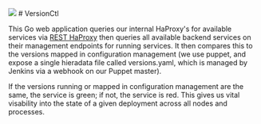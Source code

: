<img style="float: center;" src="https://dl.dropboxusercontent.com/u/77193293/vctl.png">
# VersionCtl

This Go web application queries our internal HaProxy's for available services via [REST HaProxy](https://github.com/malnick/rest_haproxy) then queries all available backend services on their management endpoints for running services. It then compares this to the versions mapped in configuration management (we use puppet, and expose a single hieradata file called versions.yaml, which is managed by Jenkins via a webhook on our Puppet master). 

If the versions running or mapped in configuration management are the same, the service is green; if not, the service is red. This gives us vital visability into the state of a given deployment across all nodes and processes. 
